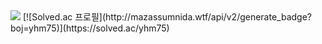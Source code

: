 <img src="http://mazandi.herokuapp.com/api?handle=yhm75&theme=warm"/>
[![Solved.ac
프로필](http://mazassumnida.wtf/api/v2/generate_badge?boj=yhm75)](https://solved.ac/yhm75)
